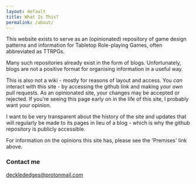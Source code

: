 ```yaml
---
layout: default
title: What Is This?
permalink: /about/
---
```


This website exists to serve as an (opinionated) repository of game design patterns and information for Tabletop Role-playing Games, often abbreviated as TTRPGs.

Many such repositories already exist in the form of blogs. Unfortunately, blogs are not a positive format for organising information in a useful way.  

This is also not a wiki - mostly for reasons of layout and access. You *can* interact with this site - by accessing the github link and making your own pull requests. As an opinionated site, your changes may be accepted or rejected. If you're seeing this page early on in the life of this site, I probably want your opinion.

I want to be very transparent about the history of the site and updates that will regularly be made to its pages in lieu of a blog - which is why the github repository is publicly accessible.

For information on the opinions this site has, please see the 'Premises' link above.

### Contact me

[decklededges@protonmail.com](mailto:decklededges@protonmail.com)
